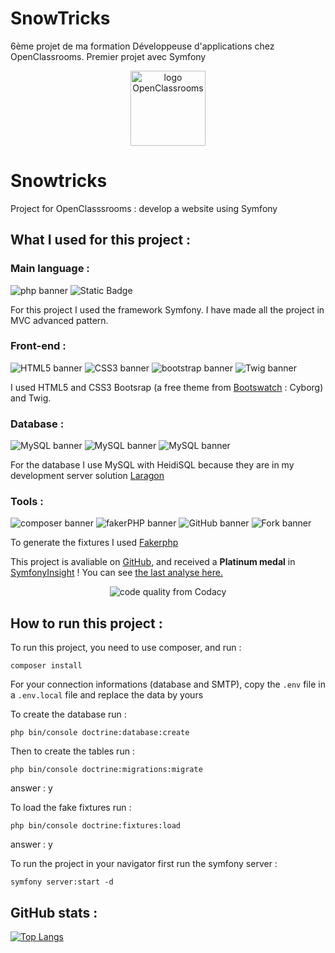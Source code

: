 # SnowTricks
6ème projet de ma formation Développeuse d'applications chez OpenClassrooms. Premier projet avec Symfony

<div align="center">
    <img src="https://upload.wikimedia.org/wikipedia/fr/0/0d/Logo_OpenClassrooms.png" width="120" height="120" alt="logo OpenClassrooms">
</div>


# Snowtricks
Project for OpenClasssrooms : develop a website using Symfony


## What I used for this project :


### Main language :

<img src="https://img.shields.io/badge/php-8.3.1-%23777BB4?logo=php" alt="php banner"> <img src="https://img.shields.io/badge/symfony-6.4-%25%23000000%3F?logo=symfony" alt="Static Badge">



For this project I used the framework Symfony.
I have made all the project in MVC advanced pattern.


### Front-end :

<img src="https://img.shields.io/badge/HTML-5-%23E34F26?logo=html5" alt="HTML5 banner"> <img src="https://img.shields.io/badge/CSS-3-%231572B6?logo=css3" alt="CSS3 banner"> <img src="https://img.shields.io/badge/Bootstrap-5.3.2-%237952B3?logo=bootstrap" alt="bootstrap banner"> <img src="https://img.shields.io/badge/Twig-3.0-%23bacf29" alt="Twig banner">

I used HTML5 and CSS3 Bootsrap (a free theme from <a href="https://bootswatch.com/">Bootswatch</a> : Cyborg) and Twig.


### Database :

<img src="https://img.shields.io/badge/MySQL-8.0.30-%234479A1?logo=mysql" alt="MySQL banner"> <img src="https://img.shields.io/badge/HeidiSQL-12.1.0-%234479A1?logo=mysql" alt="MySQL banner"> <img src="https://img.shields.io/badge/Laragon-6.0-%230E83CD?logo=laragon" alt="MySQL banner">

For the database I use MySQL with HeidiSQL because they are in my development server solution <a href="https://laragon.org/index.html">Laragon</a>


### Tools :

<img src="https://img.shields.io/badge/Composer-2.6.5-%23885630?logo=composer" alt="composer banner"> <img src="https://img.shields.io/badge/fakerPHP-1.23.1-%23000000"  alt="fakerPHP banner"> <img src="https://img.shields.io/badge/Tools-GitHub-%23181717?logo=github" alt="GitHub banner"> <img src="https://img.shields.io/badge/fork-1.92.0.0-%2300AFF0" alt="Fork banner"> 


To generate the fixtures I used <a href="https://fakerphp.github.io/">Fakerphp</a>

This project is avaliable on <a href="https://github.com/">GitHub</a>, and received a **Platinum medal** in <a href="https://insight.symfony.com/">SymfonyInsight</a> ! You can see <a href="https://insight.symfony.com/projects/229e245e-bc90-4871-97cb-374f6bca10ee">the last analyse here.</a>

<div align="center">
    <img src="https://insight.symfony.com/projects/229e245e-bc90-4871-97cb-374f6bca10ee/big.svg" alt="code quality from Codacy">
    <br>
</div>

## How to run this project :

To run this project, you need to use composer, and run :

```
composer install
```

For your connection informations (database and SMTP), copy the ```.env``` file in a ```.env.local``` file and replace the data by yours

To create the database run :

```
php bin/console doctrine:database:create
```

Then to create the tables run :
```
php bin/console doctrine:migrations:migrate
```
answer : y

To load the fake fixtures run :

```
php bin/console doctrine:fixtures:load
```
answer : y

To run the project in your navigator first run the symfony server :
```
symfony server:start -d
```


## GitHub stats :

[![Top Langs](https://github-readme-stats.vercel.app/api/top-langs/?username=Marine-Sanson&layout=compact)](https://github.com/Marine-Sanson/snowtricks/tree/develop)
